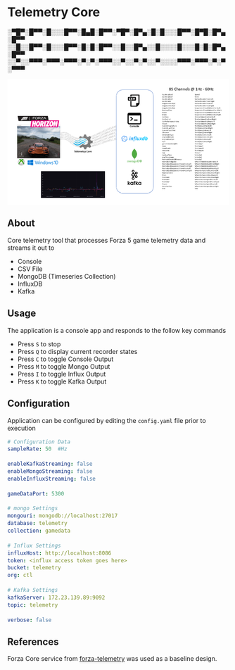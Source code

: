 # Telemetry Core


░▀█▀░█▀▀░█░░░█▀▀░█▄█░█▀▀░▀█▀░█▀▄░█░█░░░█▀▀░█▀█░█▀▄░█▀▀
░░█░░█▀▀░█░░░█▀▀░█░█░█▀▀░░█░░█▀▄░░█░░░░█░░░█░█░█▀▄░█▀▀
░░▀░░▀▀▀░▀▀▀░▀▀▀░▀░▀░▀▀▀░░▀░░▀░▀░░▀░░░░▀▀▀░▀▀▀░▀░▀░▀▀▀

<img src="images/telemetrycore.png" width=650 align=center>

## About

Core telemetry tool that processes Forza 5 game telemetry data and streams it out to

- Console
- CSV File
- MongoDB (Timeseries Collection)
- InfluxDB
- Kafka

## Usage
The application is a console app and responds to the follow key commands

- Press `S` to stop
- Press `Q` to display current recorder states
- Press `C` to toggle Console Output
- Press `M` to toggle Mongo Output
- Press `I` to toggle Influx Output
- Press `K` to toggle Kafka Output

## Configuration

Application can be configured by editing the `config.yaml` file prior to execution

```yaml
# Configuration Data
sampleRate: 50  #Hz

enableKafkaStreaming: false
enableMongoStreaming: false
enableInfluxStreaming: false

gameDataPort: 5300

# mongo Settings
mongouri: mongodb://localhost:27017
database: telemetry
collection: gamedata

# Influx Settings
influxHost: http://localhost:8086
token: <influx access token goes here>
bucket: telemetry
org: ctl

# Kafka Settings
kafkaServer: 172.23.139.89:9092
topic: telemetry

verbose: false
```

## References

Forza Core service from [forza-telemetry](https://github.com/austinbaccus/forza-telemetry) was used as a baseline design.
